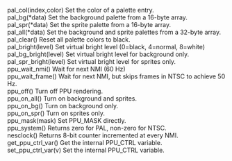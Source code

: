 pal_col(index,color) Set the color of a palette entry.  <br>
pal_bg(*data) Set the background palette from a  16-byte array. <br>
pal_spr(*data) Set the sprite palette from a 16-byte  array. <br>
pal_all(*data) Set the background and sprite  palettes from a 32-byte array. <br>
pal_clear() Reset all palette colors to black. <br>
pal_bright(level) Set virtual bright level (0=black,  4=normal, 8=white) <br>
pal_bg_bright(level) Set virtual bright level for background only. <br>
pal_spr_bright(level) Set virtual bright level for sprites  only. <br>
ppu_wait_nmi() Wait for next NMI (60 Hz) <br>
ppu_wait_frame() Wait for next NMI, but skips frames  in NTSC to achieve 50 Hz.<br>
ppu_off() Turn off PPU rendering.  <br>
ppu_on_all() Turn on background and sprites.<br>
ppu_on_bg() Turn on background only. <br>
ppu_on_spr() Turn on sprites only. <br>
ppu_mask(mask) Set PPU_MASK directly.  <br>
ppu_system() Returns zero for PAL, non-zero for  NTSC.  <br>
nesclock() Returns 8-bit counter incremented  at every NMI. <br>
get_ppu_ctrl_var() Get the internal PPU_CTRL variable.  <br>
set_ppu_ctrl_var(v) Set the internal PPU_CTRL variable. <br>
